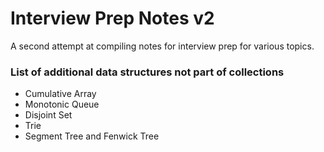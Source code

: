 # Interview Prep Notes v2

A second attempt at compiling notes for interview prep for various topics.


### List of additional data structures not part of collections

- Cumulative Array
- Monotonic Queue
- Disjoint Set
- Trie
- Segment Tree and Fenwick Tree
